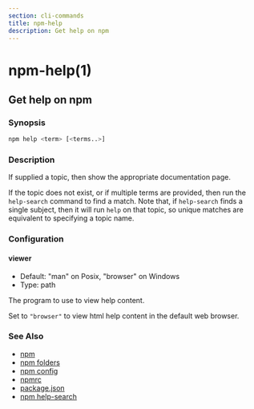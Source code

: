 ```yaml
---
section: cli-commands
title: npm-help
description: Get help on npm
---
```


# npm-help(1)

## Get help on npm

### Synopsis

```bash
npm help <term> [<terms..>]
```

### Description

If supplied a topic, then show the appropriate documentation page.

If the topic does not exist, or if multiple terms are provided, then run
the `help-search` command to find a match.  Note that, if `help-search`
finds a single subject, then it will run `help` on that topic, so unique
matches are equivalent to specifying a topic name.

### Configuration

#### viewer

* Default: "man" on Posix, "browser" on Windows
* Type: path

The program to use to view help content.

Set to `"browser"` to view html help content in the default web browser.

### See Also

* [npm](/cli-commands/npm)
* [npm folders](/configuring-npm/folders)
* [npm config](/cli-commands/npm-config)
* [npmrc](/configuring-npm/npmrc)
* [package.json](/configuring-npm/package-json)
* [npm help-search](/cli-commands/npm-help-search)
